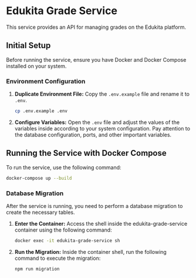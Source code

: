 # Edukita Grade Service

This service provides an API for managing grades on the Edukita platform.

## Initial Setup

Before running the service, ensure you have Docker and Docker Compose installed on your system.

### Environment Configuration

1.  **Duplicate Environment File:** Copy the `.env.example` file and rename it to `.env`.
    ```bash
    cp .env.example .env
    ```
2.  **Configure Variables:** Open the `.env` file and adjust the values of the variables inside according to your system configuration.  Pay attention to the database configuration, ports, and other important variables.

## Running the Service with Docker Compose

To run the service, use the following command:

```bash
docker-compose up --build
```



###  Database Migration

After the service is running, you need to perform a database migration to create the necessary tables.

1.  **Enter the Container:** Access the shell inside the edukita-grade-service container using the following command:
    ```bash
    docker exec -it edukita-grade-service sh
    ```

1.  **Run the Migration:** Inside the container shell, run the following command to execute the migration:
    ```bash
    npm run migration
    ```